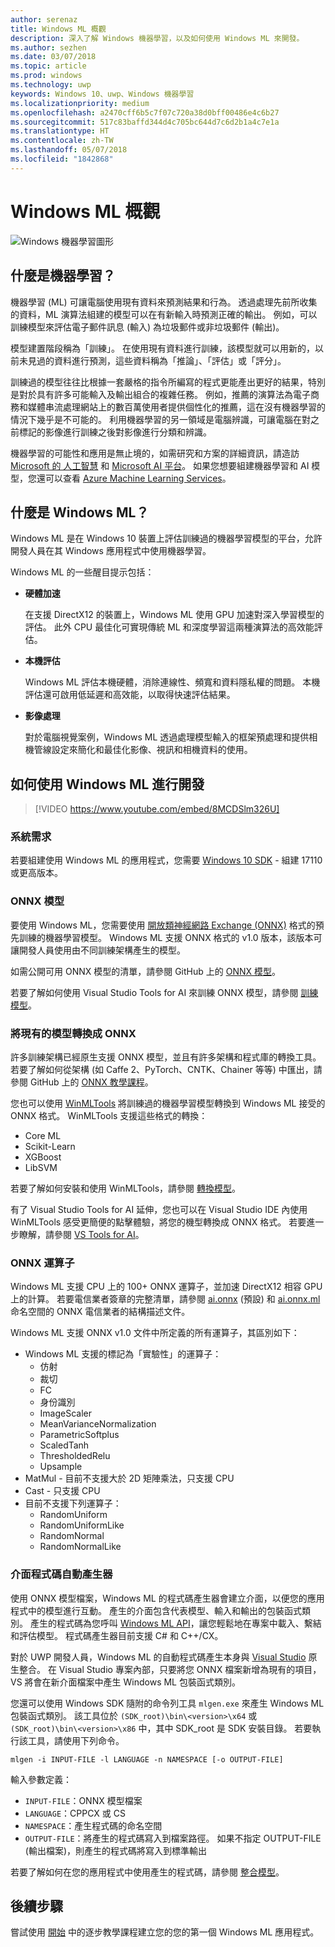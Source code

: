 ```yaml
---
author: serenaz
title: Windows ML 概觀
description: 深入了解 Windows 機器學習，以及如何使用 Windows ML 來開發。
ms.author: sezhen
ms.date: 03/07/2018
ms.topic: article
ms.prod: windows
ms.technology: uwp
keywords: Windows 10、uwp、Windows 機器學習
ms.localizationpriority: medium
ms.openlocfilehash: a2470cff6b5c7f07c720a38d0bff00486e4c6b27
ms.sourcegitcommit: 517c83baffd344d4c705bc644d7c6d2b1a4c7e1a
ms.translationtype: HT
ms.contentlocale: zh-TW
ms.lasthandoff: 05/07/2018
ms.locfileid: "1842868"
---
```

# <a name="windows-ml-overview"></a>Windows ML 概觀

![Windows 機器學習圖形](images/brain.png)

## <a name="what-is-machine-learning"></a>什麼是機器學習？

機器學習 (ML) 可讓電腦使用現有資料來預測結果和行為。 透過處理先前所收集的資料，ML 演算法組建的模型可以在有新輸入時預測正確的輸出。 例如，可以訓練模型來評估電子郵件訊息 (輸入) 為垃圾郵件或非垃圾郵件 (輸出)。

模型建置階段稱為「訓練」。 在使用現有資料進行訓練，該模型就可以用新的，以前未見過的資料進行預測，這些資料稱為「推論」、「評估」或「評分」。

訓練過的模型往往比根據一套嚴格的指令所編寫的程式更能產出更好的結果，特別是對於具有許多可能輸入及輸出組合的複雜任務。 例如，推薦的演算法為電子商務和媒體串流處理網站上的數百萬使用者提供個性化的推薦，這在沒有機器學習的情況下幾乎是不可能的。 利用機器學習的另一領域是電腦辨識，可讓電腦在對之前標記的影像進行訓練之後對影像進行分類和辨識。

機器學習的可能性和應用是無止境的，如需研究和方案的詳細資訊，請造訪 [Microsoft 的 人工智慧](https://www.microsoft.com/ai) 和 [Microsoft AI 平台](https://azure.microsoft.com/en-us/overview/ai-platform/)。 如果您想要組建機器學習和 AI 模型，您還可以查看 [Azure Machine Learning Services](https://docs.microsoft.com/azure/machine-learning/preview/overview-what-is-azure-ml)。

## <a name="what-is-windows-ml"></a>什麼是 Windows ML？

Windows ML 是在 Windows 10 裝置上評估訓練過的機器學習模型的平台，允許開發人員在其 Windows 應用程式中使用機器學習。

Windows ML 的一些醒目提示包括：

- **硬體加速**
    
    在支援 DirectX12 的裝置上，Windows ML 使用 GPU 加速對深入學習模型的評估。 此外 CPU 最佳化可實現傳統 ML 和深度學習這兩種演算法的高效能評估。

- **本機評估**

    Windows ML 評估本機硬體，消除連線性、頻寬和資料隱私權的問題。 本機評估還可啟用低延遲和高效能，以取得快速評估結果。

- **影像處理**

    對於電腦視覺案例，Windows ML 透過處理模型輸入的框架預處理和提供相機管線設定來簡化和最佳化影像、視訊和相機資料的使用。

## <a name="how-to-develop-with-windows-ml"></a>如何使用 Windows ML 進行開發

> [!VIDEO https://www.youtube.com/embed/8MCDSlm326U]

### <a name="system-requirements"></a>系統需求

若要組建使用 Windows ML 的應用程式，您需要 [Windows 10 SDK](https://developer.microsoft.com/windows/downloads/windows-10-sdk) - 組建 17110 或更高版本。

### <a name="onnx-models"></a>ONNX 模型

要使用 Windows ML，您需要使用 [開放類神經網路 Exchange (ONNX)](https://onnx.ai) 格式的預先訓練的機器學習模型。 Windows ML 支援 ONNX 格式的 v1.0 版本，該版本可讓開發人員使用由不同訓練架構產生的模型。

如需公開可用 ONNX 模型的清單，請參閱 GitHub 上的 [ONNX 模型](https://github.com/onnx/models)。

若要了解如何使用 Visual Studio Tools for AI 來訓練 ONNX 模型，請參閱 [訓練模型](train-ai-model.md)。

### <a name="convert-existing-models-to-onnx"></a>將現有的模型轉換成 ONNX

許多訓練架構已經原生支援 ONNX 模型，並且有許多架構和程式庫的轉換工具。 若要了解如何從架構 (如 Caffe 2、PyTorch、CNTK、Chainer 等等) 中匯出，請參閱 GitHub 上的 [ONNX 教學課程](https://github.com/onnx/tutorials)。

您也可以使用 [WinMLTools](https://pypi.org/project/winmltools/) 將訓練過的機器學習模型轉換到 Windows ML 接受的 ONNX 格式。 WinMLTools 支援這些格式的轉換：

- Core ML
- Scikit-Learn
- XGBoost
- LibSVM

若要了解如何安裝和使用 WinMLTools，請參閱 [轉換模型](conversion-samples.md)。

有了 Visual Studio Tools for AI 延伸，您也可以在 Visual Studio IDE 內使用 WinMLTools 感受更簡便的點擊體驗，將您的機型轉換成 ONNX 格式。 若要進一步瞭解，請參閱 [VS Tools for AI](https://github.com/Microsoft/vs-tools-for-ai/)。

### <a name="onnx-operators"></a>ONNX 運算子

Windows ML 支援 CPU 上的 100+ ONNX 運算子，並加速 DirectX12 相容 GPU上的計算。 若要電信業者簽章的完整清單，請參閱 [ai.onnx](https://github.com/onnx/onnx/blob/rel-1.0/docs/Operators.md) (預設) 和 [ai.onnx.ml](https://github.com/onnx/onnx/blob/rel-1.0/docs/Operators-ml.md) 命名空間的 ONNX 電信業者的結構描述文件。

Windows ML 支援 ONNX v1.0 文件中所定義的所有運算子，其區別如下：

- Windows ML 支援的標記為「實驗性」的運算子：
    - 仿射
    - 裁切
    - FC
    - 身份識別
    - ImageScaler
    - MeanVarianceNormalization
    - ParametricSoftplus
    - ScaledTanh
    - ThresholdedRelu
    - Upsample
- MatMul - 目前不支援大於 2D 矩陣乘法，只支援 CPU
- Cast - 只支援 CPU
- 目前不支援下列運算子：
    - RandomUniform
    - RandomUniformLike
    - RandomNormal
    - RandomNormalLike

### <a name="automatic-interface-code-generation"></a>介面程式碼自動產生器

使用 ONNX 模型檔案，Windows ML 的程式碼產生器會建立介面，以便您的應用程式中的模型進行互動。 產生的介面包含代表模型、輸入和輸出的包裝函式類別。 產生的程式碼為您呼叫 [Windows ML API](/uwp/api/windows.ai.machinelearning.preview)，讓您輕鬆地在專案中載入、繫結和評估模型。 程式碼產生器目前支援 C# 和 C++/CX。

對於 UWP 開發人員，Windows ML 的自動程式碼產生本身與 [Visual Studio](https://developer.microsoft.com/windows/downloads) 原生整合。 在 Visual Studio 專案內部，只要將您 ONNX 檔案新增為現有的項目，VS 將會在新介面檔案中產生 Windows ML 包裝函式類別。

您還可以使用 Windows SDK 隨附的命令列工具 `mlgen.exe` 來產生 Windows ML 包裝函式類別。 該工具位於 `(SDK_root)\bin\<version>\x64` 或 `(SDK_root)\bin\<version>\x86` 中，其中 SDK_root 是 SDK 安裝目錄。 若要執行該工具，請使用下列命令。

```
mlgen -i INPUT-FILE -l LANGUAGE -n NAMESPACE [-o OUTPUT-FILE]
```

輸入參數定義：

- `INPUT-FILE`：ONNX 模型檔案
- `LANGUAGE`：CPPCX 或 CS
- `NAMESPACE`：產生程式碼的命名空間
- `OUTPUT-FILE`：將產生的程式碼寫入到檔案路徑。 如果不指定 OUTPUT-FILE (輸出檔案)，則產生的程式碼將寫入到標準輸出

若要了解如何在您的應用程式中使用產生的程式碼，請參閱 [整合模型](integrate-model.md)。

## <a name="next-steps"></a>後續步驟

嘗試使用 [開始](get-started.md) 中的逐步教學課程建立您的您的第一個 Windows ML 應用程式。